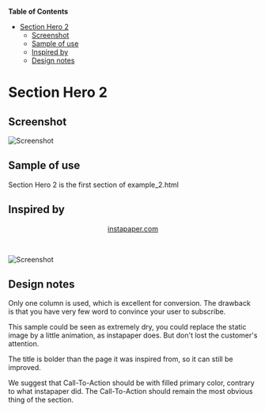 <!-- START doctoc generated TOC please keep comment here to allow auto update -->
<!-- DON'T EDIT THIS SECTION, INSTEAD RE-RUN doctoc TO UPDATE -->
**Table of Contents**

- [Section Hero 2](#section-hero-2)
  - [Screenshot](#screenshot)
  - [Sample of use](#sample-of-use)
  - [Inspired by](#inspired-by)
  - [Design notes](#design-notes)

<!-- END doctoc generated TOC please keep comment here to allow auto update -->

# Section Hero 2

## Screenshot

![Screenshot](http://res.cloudinary.com/landingskeleton/image/upload/v1444404034/section_hero2_lwymfe.png)

## Sample of use

Section Hero 2 is the first section of example_2.html

## Inspired by
<p align="center">
  <a href="http://instapaper.com">instapaper.com<a>
</p>

<p>
  &nbsp;
</p>

![Screenshot](http://res.cloudinary.com/landingskeleton/image/upload/v1444403116/instapaper_odxeak.png)



## Design notes

Only one column is used, which is excellent for conversion. The drawback is that you have very few word to convince your user to subscribe.

This sample could be seen as extremely dry, you could replace the static image by a little animation, as instapaper does. But don't lost the customer's attention.

The title is bolder than the page it was inspired from, so it can still be improved.

We suggest that Call-To-Action should be with filled primary color, contrary to what instapaper did. The Call-To-Action should remain the most obvious thing of the section.






